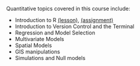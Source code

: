Quantitative topics covered in this course include:

* Introduction to R [(lesson)](./lessons/R_introduction.R), 
[(assignment)](./assignments/R_basics.md)
* Introduction to Version Control and the Terminal
* Regression and Model Selection
* Multivariate Models
* Spatial Models
* GIS manipulations
* Simulations and Null models
